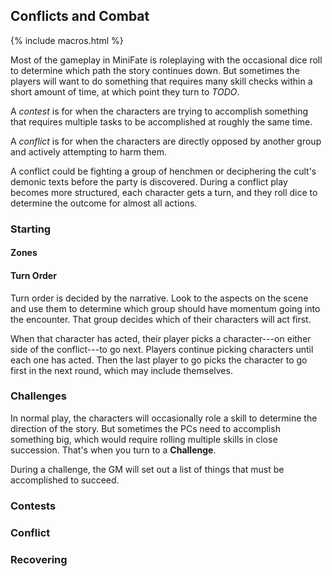 ---
---
## Conflicts and Combat

<!-- TODO: I'd like to stick with the standard nomenclature (conflict,
challenge, contest) where it works, but I'd love to have *ONE WORD* that
describes it all... -->

{% include macros.html %}

Most of the gameplay in MiniFate is roleplaying with the occasional dice roll
to determine which path the story continues down. But sometimes the players
will want to do something that requires many skill checks within a short
amount of time, at which point they turn to _TODO_.

A _contest_ is for when the characters are trying to accomplish something that
requires multiple tasks to be accomplished at roughly the same time.

A _conflict_ is for when the characters are directly opposed by another group
and actively attempting to harm them.

A conflict could be fighting a group of henchmen or deciphering the cult's
demonic texts before the party is discovered. During a conflict play becomes
more structured, each character gets a turn, and they roll dice to determine
the outcome for almost all actions.

### Starting

#### Zones

#### Turn Order

Turn order is decided by the narrative. Look to the aspects on the scene and
use them to determine which group should have momentum going into the
encounter. That group decides which of their characters will act first.

When that character has acted, their player picks a character---on either side
of the conflict---to go next. Players continue picking characters until each
one has acted. Then the last player to go picks the character to go first in
the next round, which may include themselves.

### Challenges

In normal play, the characters will occasionally role a skill to determine the
direction of the story. But sometimes the PCs need to accomplish something
big, which would require rolling multiple skills in close succession. That's
when you turn to a **Challenge**.

During a challenge, the GM will set out a list of things that must be
accomplished to succeed.

### Contests

### Conflict

### Recovering
